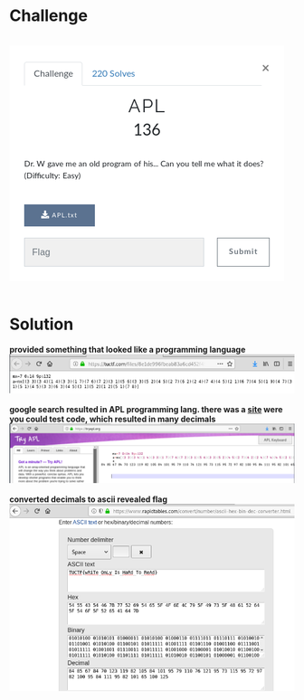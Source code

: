 # Challenge #
<br>![alt text](imgs/misc002.png)
<br><br>
# Solution #
**provided something that looked like a programming language**
<br>![alt text](imgs/misc002-1.png)
<br><br>
**google search resulted in APL programming lang. there was a [site](https://tryapl.org) were you could test code, which resulted in many decimals**
<br>![alt text](imgs/misc002-2.png)
<br><br>
**converted decimals to ascii revealed flag**
<br>![alt text](imgs/misc002-3.png)

